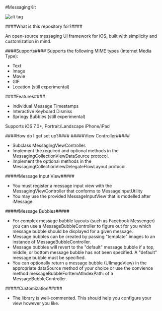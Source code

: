 #MessagingKit

![alt tag](https://cloud.githubusercontent.com/assets/5367914/5310054/ceb41222-7bfa-11e4-858e-2c6a7fe4c055.gif)

####What is this repository for?####

An open-source messaging UI framework for iOS, built with simplicity and customization in mind.

####Supports####
 Supports the following MIME types (Internet Media Type):
 - Text
 - Image
 - Movie
 - GIF
 - Location (still experimental)

####Features####
- Individual Message Timestamps
- Interactive Keyboard Dismiss
- Springy Bubbles (still experimental)

Supports iOS 7.0+, Portrait/Landscape iPhone/iPad

####How do I get set up?####
#####View Controller#####
- Subclass MessagingViewController.
- Implement the required and optional methods in the MessagingCollectionViewDataSource protocol.
- Implement the optional methods in the MessagingCollectionViewDelegateFlowLayout protocol.

#####Message Input View#####
- You must register a message input view with the MessagingViewController that conforms to MessageInputUtility
- You may use the provided MessageInputView that is modelled after iMessage.

#####Message Bubbles#####
- For complex message bubble layouts (such as Facebook Messenger) you can use a MessageBubbleController to figure out for you which message bubble should be displayed for a given message.
- Message bubbles can be created by passing "template" images to an instance of MessageBubbleController.
- Message bubbles will revert to the "default" message bubble if a top, middle, or bottom message bubble has not been specified. A "default" message bubble must be specified.
- You can optionally return a message bubble (UIImageView) in the appropriate dataSource method of your choice or use the convience method messageBubbleForItemAtIndexPath: of a MessageBubbleController.

#####Customization#####
- The library is well-commented. This should help you configure your view however you like.
